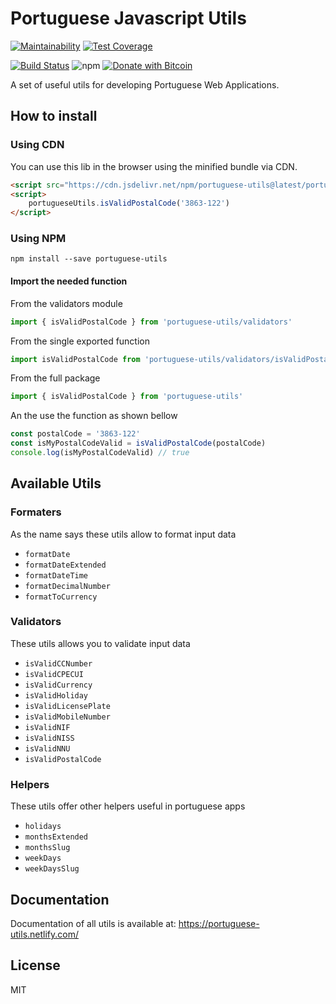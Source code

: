 # Portuguese Javascript Utils
[![Maintainability](https://api.codeclimate.com/v1/badges/a1670c105d39da659957/maintainability)](https://codeclimate.com/github/hugo-fonseca/portuguese-utils/maintainability)
[![Test Coverage](https://api.codeclimate.com/v1/badges/a1670c105d39da659957/test_coverage)](https://codeclimate.com/github/hugo-fonseca/portuguese-utils/test_coverage)


[![Build Status](https://travis-ci.org/hugo-fonseca/portuguese-utils.svg?branch=master)](https://travis-ci.org/hugo-fonseca/portuguese-utils)
![npm](https://img.shields.io/npm/v/portuguese-utils?color=rgb%2869%2C%20210%2C%20152%29)
[![Donate with Bitcoin](https://en.cryptobadges.io/badge/micro/1Q52VzcG3848UiWmK81bxqqpQqKehBiQYF)](https://en.cryptobadges.io/donate/1Q52VzcG3848UiWmK81bxqqpQqKehBiQYF)

A set of useful utils for developing Portuguese Web Applications.

## How to install

### Using CDN

You can use this lib in the browser using the minified bundle via CDN.

```html
<script src="https://cdn.jsdelivr.net/npm/portuguese-utils@latest/portuguese-utils.min.js" />
<script>
    portugueseUtils.isValidPostalCode('3863-122')
</script>
```

### Using NPM

`npm install --save portuguese-utils`

#### Import the needed function

From the validators module

```js
import { isValidPostalCode } from 'portuguese-utils/validators'
```

From the single exported function

```js
import isValidPostalCode from 'portuguese-utils/validators/isValidPostalCode'
```

From the full package

```js
import { isValidPostalCode } from 'portuguese-utils'
```

An the use the function as shown bellow

```js
const postalCode = '3863-122'
const isMyPostalCodeValid = isValidPostalCode(postalCode)
console.log(isMyPostalCodeValid) // true
```

## Available Utils

### Formaters

As the name says these utils allow to format input data

* `formatDate`
* `formatDateExtended`
* `formatDateTime`
* `formatDecimalNumber`
* `formatToCurrency`

### Validators

These utils allows you to validate input data

* `isValidCCNumber`
* `isValidCPECUI`
* `isValidCurrency`
* `isValidHoliday`
* `isValidLicensePlate`
* `isValidMobileNumber`
* `isValidNIF`
* `isValidNISS`
* `isValidNNU`
* `isValidPostalCode`

### Helpers

These utils offer other helpers useful in portuguese apps

* `holidays`
* `monthsExtended`
* `monthsSlug`
* `weekDays`
* `weekDaysSlug`

## Documentation

Documentation of all utils is available at:
https://portuguese-utils.netlify.com/

## License

MIT
